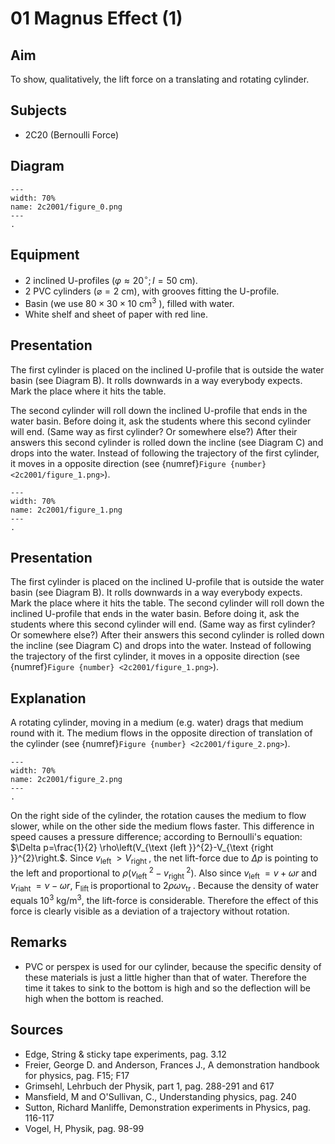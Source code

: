 # 01 Magnus Effect (1) 
  
## Aim   
 To show, qualitatively, the lift force on a translating and rotating cylinder.    
  
## Subjects   
* 2C20 (Bernoulli Force)   

## Diagram 
```{figure} figures/figure_0.png  
---  
width: 70%  
name: 2c2001/figure_0.png  
---  
. 
```
    
  
## Equipment   
- 2 inclined U-profiles $\left(\varphi \approx 20^{\circ} ; I=50 \mathrm{~cm}\right)$.
- 2 PVC cylinders $(\varnothing=2 \mathrm{~cm})$, with grooves fitting the U-profile.
- Basin (we use $80 \times 30 \times 10 \mathrm{~cm}^{3}$ ), filled with water.
- White shelf and sheet of paper with red line.
    
  
## Presentation   
The first cylinder is placed on the inclined U-profile that is outside the water basin (see Diagram B). It rolls downwards in a way everybody expects. Mark the place where it hits the table.

The second cylinder will roll down the inclined U-profile that ends in the water basin. Before doing it, ask the students where this second cylinder will end. (Same way as first cylinder? Or somewhere else?) After their answers this second cylinder is rolled down the incline (see Diagram C) and drops into the water. Instead of following the trajectory of the first cylinder, it moves in a opposite direction (see {numref}`Figure {number} <2c2001/figure_1.png>`).
```{figure} figures/figure_1.png  
---  
width: 70%  
name: 2c2001/figure_1.png  
---  
. 
```

## Presentation   
 The first cylinder is placed on the inclined U-profile that is outside the water basin (see Diagram B). It rolls downwards in a way everybody expects. Mark the place where it hits the table. The second cylinder will roll down the inclined U-profile that ends in the water basin. Before doing it, ask the students where this second cylinder will end. (Same way as first cylinder? Or somewhere else?) After their answers this second cylinder is rolled down the incline (see Diagram C) and drops into the water. Instead of following the trajectory of the first cylinder, it moves in a opposite direction (see {numref}`Figure {number} <2c2001/figure_1.png>`). 
  
## Explanation   
A rotating cylinder, moving in a medium (e.g. water) drags that medium round with it. The medium flows in the opposite direction of translation of the cylinder (see {numref}`Figure {number} <2c2001/figure_2.png>`).

```{figure} figures/figure_2.png  
---  
width: 70%  
name: 2c2001/figure_2.png  
---  
. 
```
On the right side of the cylinder, the rotation causes the medium to flow slower, while on the other side the medium flows faster. This difference in speed causes a pressure difference; according to Bernoulli's equation: $\Delta p=\frac{1}{2} \rho\left(V_{\text {left }}^{2}-V_{\text {right }}^{2}\right.$. Since $v_{\text {left }}>V_{\text {right }}$, the net lift-force due to $\Delta p$ is pointing to the left and proportional to $\rho\left(v_{\text {left }}^{2}-v_{\text {right }}^{2}\right)$. Also since $v_{\text {left }}=v+\omega r$ and $v_{\text {riaht }}=\nu-\omega r$, $\mathrm{F}_{\text {lift }}$ is proportional to $2 \rho \omega v_{\text {tr }}$. Because the density of water equals $10^{3} \mathrm{~kg} / \mathrm{m}^{3}$, the lift-force is considerable. Therefore the effect of this force is clearly visible as a deviation of a trajectory without rotation.   
  
## Remarks
 *  PVC or perspex is used for our cylinder, because the specific density of these materials is just a little higher than that of water. Therefore the time it takes to sink to the bottom is high and so the deflection will be high when the bottom is reached.
     
  
## Sources
 *  Edge, String & sticky tape experiments, pag. 3.12 
 *  Freier, George D. and Anderson, Frances J., A demonstration handbook for physics, pag. F15; F17 
 *  Grimsehl, Lehrbuch der Physik, part 1, pag. 288-291 and 617 
 *  Mansfield, M and O'Sullivan, C., Understanding physics, pag. 240 
 *  Sutton, Richard Manliffe, Demonstration experiments in Physics, pag. 116-117
 *  Vogel, H, Physik, pag. 98-99
  